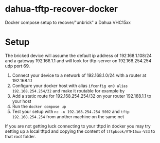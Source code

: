 # dahua-tftp-recover-docker
Docker compose setup to recover/"unbrick" a Dahua VHC15xx


# Setup

The bricked device will assume the default ip address of 192.168.1.108/24 and a gateway 192.168.1.1 and will look for
tftp-server on 192.168.254.254 udp port 69.

1. Connect your device to a network of 192.168.1.0/24 with a router at 192.168.1.1 
2. Configure your docker host with alias `ifconfig en0 alias 192.168.254.254/32` and make it routable for example by
3. Add a static route for 192.168.254.254/32 on your router 192.168.1.1 to your host
4. Run the `docker compose up`
5. Test your setup with `nc -u 192.168.254.254 5002` and `tftp 192.168.254.254` from another machine on the same net

If you are not getting luck connecting to your tftpd in docker you may try setting up a local tftpd
and copying the content of `tftpbook/VTH15xx-V33` to that root folder.

